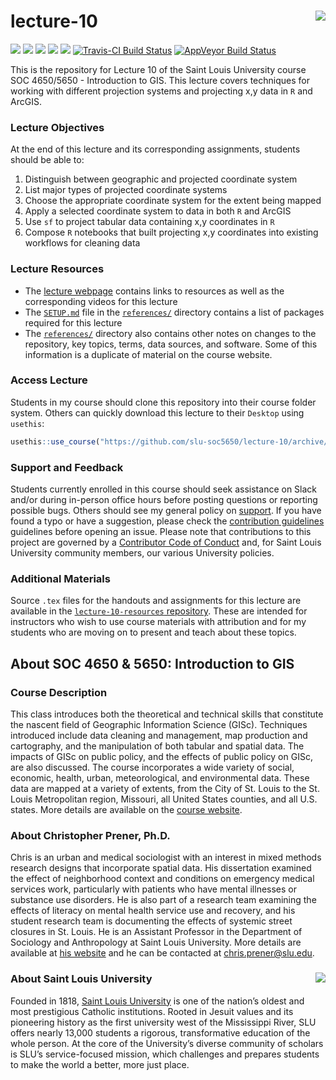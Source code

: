 lecture-10 <img src="https://slu-soc5650.github.io/images/logo.png" align="right" />
===========================================================
[![](https://img.shields.io/badge/semester-spring%202018-orange.svg)](https://github.com/slu-soc5650/lecture-10)
[![](https://img.shields.io/badge/release-lp%20only-red.svg)](https://github.com/slu-soc5650/lecture-10)
[![](https://img.shields.io/github/release/slu-soc5650/lecture-10.svg?label=version)](https://github.com/slu-soc5650/lecture-10/releases)
[![](https://img.shields.io/github/last-commit/slu-soc5650/lecture-10.svg)](https://github.com/slu-soc5650/lecture-10/commits/master)
[![](https://img.shields.io/github/repo-size/slu-soc5650/lecture-10.svg)](https://github.com/slu-soc5650/lecture-10)
[![Travis-CI Build Status](https://travis-ci.org/slu-soc5650/lecture-10.svg?branch=master)](https://travis-ci.org/slu-soc5650/lecture-10)
[![AppVeyor Build Status](https://ci.appveyor.com/api/projects/status/github/slu-soc5650/lecture-10?branch=master&svg=true)](https://ci.appveyor.com/project/chris-prener/lecture-10)

This is the repository for Lecture 10 of the Saint Louis University course SOC 4650/5650 - Introduction to GIS. This lecture covers techniques for working with different projection systems and projecting x,y data in `R` and ArcGIS.

### Lecture Objectives
At the end of this lecture and its corresponding assignments, students should be able to:

1. Distinguish between geographic and projected coordinate system
2. List major types of projected coordinate systems
3. Choose the appropriate coordinate system for the extent being mapped
4. Apply a selected coordinate system to data in both `R` and ArcGIS
5. Use `sf` to project tabular data containing x,y coordinates in `R`
6. Compose `R` notebooks that built projecting x,y coordinates into existing workflows for cleaning data

### Lecture Resources

* The [lecture webpage](https://slu-soc5650.github.io/lecture-10) contains links to resources as well as the corresponding videos for this lecture
* The [`SETUP.md`](/references/SETUP.md) file in the [`references/`](/references) directory contains a list of packages required for this lecture
* The [`references/`](/references) directory also contains other notes on changes to the repository, key topics, terms, data sources, and software. Some of this information is a duplicate of material on the course website.

### Access Lecture
Students in my course should clone this repository into their course folder system. Others can quickly download this lecture to their `Desktop` using `usethis`:

```r
usethis::use_course("https://github.com/slu-soc5650/lecture-10/archive/master.zip")
```

### Support and Feedback
Students currently enrolled in this course should seek assistance on Slack and/or during in-person office hours before posting questions or reporting possible bugs. Others should see my general policy on [support](.github/SUPPORT.md). If you have found a typo or have a suggestion, please check the [contribution guidelines](.github/CONTRIBUTING.md) guidelines before opening an issue. Please note that contributions to this project are governed by a [Contributor Code of Conduct](.github/CODE_OF_CONDUCT.md) and, for Saint Louis University community members, our various University policies.

### Additional Materials
Source `.tex` files for the handouts and assignments for this lecture are available in the [`lecture-10-resources` repository](https://github.com/slu-soc5650/lecture-10-resources). These are intended for instructors who wish to use course materials with attribution and for my students who are moving on to present and teach about these topics.

## About SOC 4650 & 5650: Introduction to GIS
### Course Description
This class introduces both the theoretical and technical skills that constitute the nascent field of Geographic Information Science (GISc). Techniques introduced include data cleaning and management, map production and cartography, and the manipulation of both tabular and spatial data. The impacts of GISc on public policy, and the effects of public policy on GISc, are also discussed. The course incorporates a wide variety of social, economic, health, urban, meteorological, and environmental data. These data are mapped at a variety of extents, from the City of St. Louis to the St. Louis Metropolitan region, Missouri, all United States counties, and all U.S. states. More details are available on the [course website](https://slu-soc5650.github.io).

### About Christopher Prener, Ph.D.
Chris is an urban and medical sociologist with an interest in mixed methods research designs that incorporate spatial data. His dissertation examined the effect of neighborhood context and conditions on emergency medical services work, particularly with patients who have mental illnesses or substance use disorders. He is also part of a research team examining the effects of literacy on mental health service use and recovery, and his student research team is documenting the effects of systemic street closures in St. Louis. He is an Assistant Professor in the Department of Sociology and Anthropology at Saint Louis University. More details are available at [his website](https://chris-prener.github.io) and he can be contacted at [chris.prener@slu.edu](mailto:chris.prener@slu.edu).

### About Saint Louis University <img src="https://slu-soc5650.github.io/images/sluLogo.png" align="right" />
Founded in 1818, [Saint Louis University](http://wwww.slu.edu) is one of the nation’s oldest and most prestigious Catholic institutions. Rooted in Jesuit values and its pioneering history as the first university west of the Mississippi River, SLU offers nearly 13,000 students a rigorous, transformative education of the whole person. At the core of the University’s diverse community of scholars is SLU’s service-focused mission, which challenges and prepares students to make the world a better, more just place.

